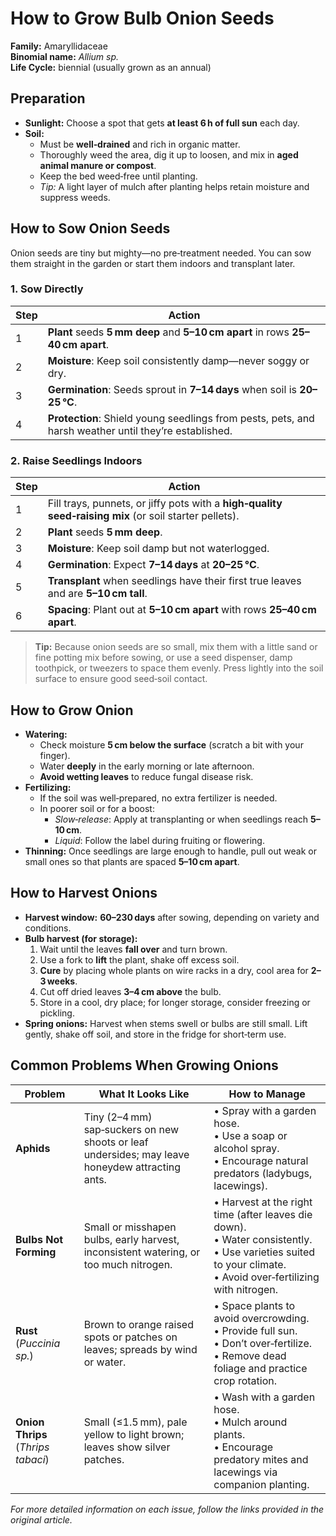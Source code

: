 # How to Grow Bulb Onion Seeds

**Family:** Amaryllidaceae  
**Binomial name:** _Allium sp._  
**Life Cycle:** biennial (usually grown as an annual)

## Preparation

- **Sunlight:** Choose a spot that gets **at least 6 h of full sun** each day.  
- **Soil:**  
  - Must be **well‑drained** and rich in organic matter.  
  - Thoroughly weed the area, dig it up to loosen, and mix in **aged animal manure or compost**.  
  - Keep the bed weed‑free until planting.  
  - *Tip:* A light layer of mulch after planting helps retain moisture and suppress weeds.

## How to Sow Onion Seeds

Onion seeds are tiny but mighty—no pre‑treatment needed. You can sow them straight in the garden or start them indoors and transplant later.

### 1. Sow Directly

| Step | Action |
|------|--------|
| 1 | **Plant** seeds **5 mm deep** and **5–10 cm apart** in rows **25–40 cm apart**. |
| 2 | **Moisture**: Keep soil consistently damp—never soggy or dry. |
| 3 | **Germination**: Seeds sprout in **7–14 days** when soil is **20–25 °C**. |
| 4 | **Protection**: Shield young seedlings from pests, pets, and harsh weather until they’re established. |

### 2. Raise Seedlings Indoors

| Step | Action |
|------|--------|
| 1 | Fill trays, punnets, or jiffy pots with a **high‑quality seed‑raising mix** (or soil starter pellets). |
| 2 | **Plant** seeds **5 mm deep**. |
| 3 | **Moisture**: Keep soil damp but not waterlogged. |
| 4 | **Germination**: Expect **7–14 days** at **20–25 °C**. |
| 5 | **Transplant** when seedlings have their first true leaves and are **5–10 cm tall**. |
| 6 | **Spacing**: Plant out at **5–10 cm apart** with rows **25–40 cm apart**. |

> **Tip:** Because onion seeds are so small, mix them with a little sand or fine potting mix before sowing, or use a seed dispenser, damp toothpick, or tweezers to space them evenly. Press lightly into the soil surface to ensure good seed‑soil contact.

## How to Grow Onion

- **Watering:**  
  - Check moisture **5 cm below the surface** (scratch a bit with your finger).  
  - Water **deeply** in the early morning or late afternoon.  
  - **Avoid wetting leaves** to reduce fungal disease risk.  
- **Fertilizing:**  
  - If the soil was well‑prepared, no extra fertilizer is needed.  
  - In poorer soil or for a boost:  
    - *Slow‑release*: Apply at transplanting or when seedlings reach **5–10 cm**.  
    - *Liquid*: Follow the label during fruiting or flowering.  
- **Thinning:** Once seedlings are large enough to handle, pull out weak or small ones so that plants are spaced **5–10 cm apart**.

## How to Harvest Onions

- **Harvest window:** **60–230 days** after sowing, depending on variety and conditions.  
- **Bulb harvest (for storage):**  
  1. Wait until the leaves **fall over** and turn brown.  
  2. Use a fork to **lift** the plant, shake off excess soil.  
  3. **Cure** by placing whole plants on wire racks in a dry, cool area for **2–3 weeks**.  
  4. Cut off dried leaves **3–4 cm above** the bulb.  
  5. Store in a cool, dry place; for longer storage, consider freezing or pickling.  
- **Spring onions:** Harvest when stems swell or bulbs are still small. Lift gently, shake off soil, and store in the fridge for short‑term use.

## Common Problems When Growing Onions

| Problem | What It Looks Like | How to Manage |
|---------|--------------------|---------------|
| **Aphids** | Tiny (2–4 mm) sap‑suckers on new shoots or leaf undersides; may leave honeydew attracting ants. | • Spray with a garden hose.<br>• Use a soap or alcohol spray.<br>• Encourage natural predators (ladybugs, lacewings). |
| **Bulbs Not Forming** | Small or misshapen bulbs, early harvest, inconsistent watering, or too much nitrogen. | • Harvest at the right time (after leaves die down).<br>• Water consistently.<br>• Use varieties suited to your climate.<br>• Avoid over‑fertilizing with nitrogen. |
| **Rust** (_Puccinia sp._) | Brown to orange raised spots or patches on leaves; spreads by wind or water. | • Space plants to avoid overcrowding.<br>• Provide full sun.<br>• Don’t over‑fertilize.<br>• Remove dead foliage and practice crop rotation. |
| **Onion Thrips** (_Thrips tabaci_) | Small (≤1.5 mm), pale yellow to light brown; leaves show silver patches. | • Wash with a garden hose.<br>• Mulch around plants.<br>• Encourage predatory mites and lacewings via companion planting. |

*For more detailed information on each issue, follow the links provided in the original article.*